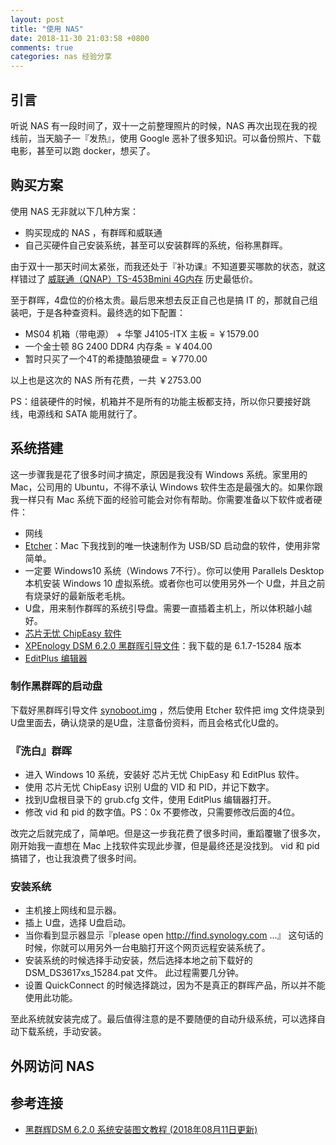 ```yaml
---
layout: post
title: "使用 NAS"
date: 2018-11-30 21:03:58 +0800
comments: true
categories: nas 经验分享
---
```


## 引言

听说 NAS 有一段时间了，双十一之前整理照片的时候，NAS 再次出现在我的视线前，当天脑子一『发热』，使用 Google 恶补了很多知识。可以备份照片、下载电影，甚至可以跑 docker，想买了。

## 购买方案

使用 NAS 无非就以下几种方案：

- 购买现成的 NAS ，有群晖和威联通
- 自己买硬件自己安装系统，甚至可以安装群晖的系统，俗称黑群晖。

<!--more-->

由于双十一那天时间太紧张，而我还处于『补功课』不知道要买哪款的状态，就这样错过了 [威联通（QNAP）TS-453Bmini 4G内存](https://re.jd.com/cps/item/5056259.html?dist=jd&cu=true&utm_source=kong&utm_medium=tuiguang&utm_campaign=t_1000148409_&utm_term=0eec98b7ff5c427faf17b46f1cf490d5) 历史最低价。

至于群晖，4盘位的价格太贵。最后思来想去反正自己也是搞 IT 的，那就自己组装吧，于是各种查资料。最终选的如下配置：

-  MS04 机箱（带电源） + 华擎 J4105-ITX 主板 = ￥1579.00
- 一个金士顿 8G 2400 DDR4 内存条 = ￥404.00
- 暂时只买了一个4T的希捷酷狼硬盘 = ￥770.00

以上也是这次的 NAS 所有花费，一共 ￥2753.00

PS：组装硬件的时候，机箱并不是所有的功能主板都支持，所以你只要接好跳线，电源线和 SATA 能用就行了。

## 系统搭建

这一步骤我是花了很多时间才搞定，原因是我没有 Windows 系统。家里用的 Mac，公司用的 Ubuntu，不得不承认 Windows 软件生态是最强大的。如果你跟我一样只有 Mac 系统下面的经验可能会对你有帮助。你需要准备以下软件或者硬件：

- 网线
- [Etcher](https://www.balena.io/etcher/)：Mac 下我找到的唯一快速制作为 USB/SD 启动盘的软件，使用非常简单。
- 一定要 Windows10 系统（Windows 7不行）。你可以使用 Parallels Desktop 本机安装 Windows 10 虚拟系统。或者你也可以使用另外一个 U盘，并且之前有烧录好的最新版老毛桃。
- U盘，用来制作群晖的系统引导盘。需要一直插着主机上，所以体积越小越好。
- [芯片无忧 ChipEasy 软件](https://www.nas2x.com/downloads/chipeasy-en-chs.10/)
- [XPEnology DSM 6.2.0 黑群晖引导文件](https://www.nas2x.com/downloads/xpenology-dsm-6-2-0.8/history)：我下载的是 6.1.7-15284 版本
- [EditPlus 编辑器](https://dl.pconline.com.cn/html_2/1/117/id=257&pn=0.html)

### 制作黑群晖的启动盘

下载好黑群晖引导文件 [synoboot.img](http://down.nas2x.com/synology/dsm/6.1/6.1.7/ds3617xs/synoboot.img) ，然后使用 Etcher 软件把 img 文件烧录到 U盘里面去，确认烧录的是U盘，注意备份资料，而且会格式化U盘的。

### 『洗白』群晖

- 进入 Windows 10 系统，安装好 芯片无忧 ChipEasy 和 EditPlus 软件。
- 使用 芯片无忧 ChipEasy 识别 U盘的 VID 和 PID，并记下数字。
- 找到U盘根目录下的 grub.cfg 文件，使用 EditPlus 编辑器打开。
- 修改 vid 和 pid 的数字值。PS：0x 不要修改，只需要修改后面的4位。

改完之后就完成了，简单吧。但是这一步我花费了很多时间，重蹈覆辙了很多次，刚开始我一直想在 Mac 上找软件实现此步骤，但是最终还是没找到。 vid 和 pid 搞错了，也让我浪费了很多时间。

### 安装系统

- 主机接上网线和显示器。
- 插上 U盘，选择 U盘启动。
- 当你看到显示器显示『please open http://find.synology.com ...』 这句话的时候，你就可以用另外一台电脑打开这个网页远程安装系统了。
- 安装系统的时候选择手动安装，然后选择本地之前下载好的 DSM_DS3617xs_15284.pat 文件。 此过程需要几分钟。
- 设置 QuickConnect 的时候选择跳过，因为不是真正的群晖产品，所以并不能使用此功能。

至此系统就安装完成了。最后值得注意的是不要随便的自动升级系统，可以选择自动下载系统，手动安装。

## 外网访问 NAS


## 参考连接

- [黑群辉DSM 6.2.0 系统安装图文教程 (2018年08月11日更新)](https://www.nas2x.com/threads/dsm-6-2-0-20180811.29/)